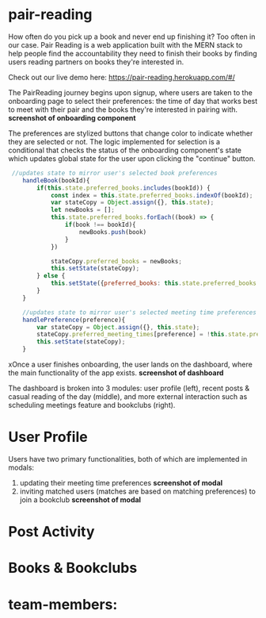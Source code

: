 # pair-reading
How often do you pick up a book and never end up finishing it? Too often in our case. Pair Reading is a web application built with the MERN stack to help people find the accountability they need to finish their books by finding users reading partners on books they're interested in. 

Check out our live demo here: https://pair-reading.herokuapp.com/#/

The PairReading journey begins upon signup, where users are taken to the onboarding page to select their preferences: the time of day that works best to meet with their pair and the books they're interested in pairing with. 
**screenshot of onboarding component**

The preferences are stylized buttons that change color to indicate whether they are selected or not. The logic implemented for selection is a conditional that checks the status of the onboarding component's state which updates global state for the user upon clicking the "continue" button.
```js
 //updates state to mirror user's selected book preferences
    handleBook(bookId){
        if(this.state.preferred_books.includes(bookId)) {
            const index = this.state.preferred_books.indexOf(bookId);
            var stateCopy = Object.assign({}, this.state);
            let newBooks = [];
            this.state.preferred_books.forEach((book) => {
                if(book !== bookId){
                    newBooks.push(book)
                }
            })

            stateCopy.preferred_books = newBooks;
            this.setState(stateCopy);
        } else {
            this.setState({preferred_books: this.state.preferred_books.concat(bookId)});
        }
    }

    //updates state to mirror user's selected meeting time preferences
    handlePreference(preference){
        var stateCopy = Object.assign({}, this.state);
        stateCopy.preferred_meeting_times[preference] = !this.state.preferred_meeting_times[preference];
        this.setState(stateCopy);
    }
```
xOnce a user finishes onboarding, the user lands on the dashboard, where the main functionality of the app exists. 
**screenshot of dashboard**

The dashboard is broken into 3 modules: user profile (left), recent posts & casual reading of the day (middle), and more external interaction such as scheduling meetings feature and bookclubs (right). 

# User Profile 
Users have two primary functionalities, both of which are implemented in modals: 
1. updating their meeting time preferences 
**screenshot of modal**
2. inviting matched users (matches are based on matching preferences) to join a bookclub
**screenshot of modal**
# Post Activity

# Books & Bookclubs 





# team-members: <!-- Alex Archibeque, Kat Chan, Praneeth Chandu, Kevin Su -->
